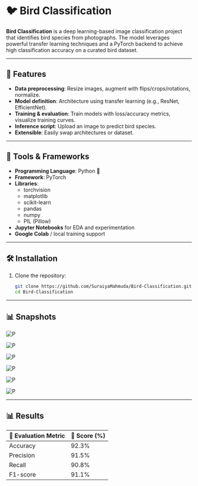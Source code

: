# 🐦 Bird Classification


**Bird Classification** is a deep learning-based image classification project that identifies bird species from photographs. The model leverages powerful transfer learning techniques and a PyTorch backend to achieve high classification accuracy on a curated bird dataset.

---

## 🚀 Features

- **Data preprocessing**: Resize images, augment with flips/crops/rotations, normalize.
- **Model definition**: Architecture using transfer learning (e.g., ResNet, EfficientNet).
- **Training & evaluation**: Train models with loss/accuracy metrics, visualize training curves.
- **Inference script**: Upload an image to predict bird species.
- **Extensible**: Easily swap architectures or dataset.

---

## 🧰 Tools & Frameworks

- **Programming Language**: Python 🐍  
- **Framework**: PyTorch  
- **Libraries**:
  - torchvision
  - matplotlib
  - scikit-learn
  - pandas
  - numpy
  - PIL (Pillow)
- **Jupyter Notebooks** for EDA and experimentation
- **Google Colab** / local training support

---

## 🛠️ Installation

1. Clone the repository:
   ```bash
   git clone https://github.com/SuraiyaMahmuda/Bird-Classification.git
   cd Bird-Classification

---

## 📊 Snapshots

![P](ml1.png)

![P](ml2.png)

![P](ml3.png)

![P](ml4.png)

![P](ml5.png)

![P](ml6.png)

---

## 📊 Results

|        🧪 Evaluation Metric         |          🔢 Score (%)           |
|---------------------------------|------------------------------|
| Accuracy                        | 92.3%                        |
| Precision                       | 91.5%                        |
| Recall                          | 90.8%                        |
| F1-score                        | 91.1%                        |

